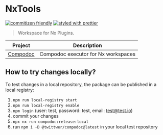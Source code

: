 # NxTools

[![commitizen friendly](https://img.shields.io/badge/commitizen-friendly-brightgreen.svg?style=flat-square)](http://commitizen.github.io/cz-cli/)
[![styled with prettier](https://img.shields.io/badge/styled_with-prettier-ff69b4.svg?style=flat-square)](https://github.com/prettier/prettier)

> Workspace for Nx Plugins.

| Project                         | Description                         |
| ------------------------------- | ----------------------------------- |
| [Compodoc](./packages/compodoc) | Compodoc executor for Nx workspaces |

## How to try changes locally?

To test changes in a local repository, the package can be published in a local registry:

1. `npm run local-registry start`
2. `npm run local-registry enable`
3. `npm login` (user: test, password: test, email: test@test.io)
4. commit your changes
5. `npx nx run compodoc:release:local`
6. run `npm i -D @twittwer/compodoc@latest` in your local test repository
